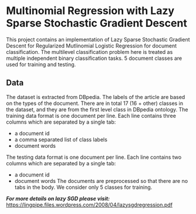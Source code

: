 # Multinomial Regression with Lazy Sparse Stochastic Gradient Descent

This project contains an implementation of Lazy Sparse Stochastic Gradient Descent for Regularized Mutlinomial Logistic Regression for document classification. The multilevel classification problem here is treated as multiple independent binary classification tasks. 5 document classes are used for training and testing. 

## Data
The dataset is extracted from DBpedia. The labels of the article are based on the types of the document. There are in total 17 (16 + other) classes in the dataset, and they are from the first level class in DBpedia ontology. The training data format is one document per line. Each line contains three columns which are separated by a single tab:

* a document id
* a comma separated list of class labels
* document words

The testing data format is one document per line. Each line contains two columns which are separated by a single tab:
* a document id
* document words
The documents are preprocessed so that there are no tabs in the body. We consider only 5 classes for training.


__*For more details on lazy SGD please visit:*__ https://lingpipe.files.wordpress.com/2008/04/lazysgdregression.pdf